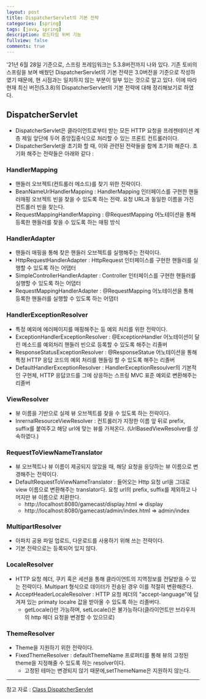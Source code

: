 ```yaml
---
layout: post
title: DispatcherServlet의 기본 전략
categories: [spring]
tags: [java, spring]
description: 로드타임 위버 기능
fullview: false
comments: true
---
```


'21년 6월 28일 기준으로, 스프링 프레임워크는 5.3.8버전까지 나와 있다. 
기존 토비의 스프링을 보며 배웠던 DispatcherServlet의 기본 전략은 3.0버전을 기준으로 작성하였기 때문에, 현 시점과는 일치하지 않는 부분이 일부 있는 것으로 알고 있다.
이에 따라 현재 최신 버전(5.3.8)의 DispatcherServlet의 기본 전략에 대해 정리해보기로 하였다.

## DispatcherServlet
* DispatcherServlet은 클라이언트로부터 받는 모든 HTTP 요청을 프레젠테이션 계층 제일 앞단에 두어 중앙집중식으로 처리할 수 있는 프론트 컨트롤러이다.
* DispatcherServlet을 초기화 할 때, 이와 관련된 전략들을 함께 초기화 해준다. 초기화 해주는 전략들은 아래와 같다 : 


### HandlerMapping
* 핸들러 오브젝트(컨트롤러 메소드)를 찾기 위한 전략이다.
* BeanNameUrlHandlerMapping : HandlerMapping 인터페이스를 구현한 핸들러매핑 오브젝트 빈을 찾을 수 있도록 하는 전략. 요청 URL과 동일한 이름을 가진 컨트롤러 빈을 찾는다.
* RequestMappingHandlerMapping : @RequestMapping 어노테이션을 통해 등록한 핸들러를 찾을 수 있도록 하는 매핑 방식

### HandlerAdapter 
* 핸들러 매핑을 통해 찾은 핸들러 오브젝트를 실행해주는 전략이다.
* HttpRequestHandlerAdapter : HttpRequest 인터페이스를 구현한 핸들러를 실행할 수 있도록 하는 어댑터
* SimpleControllerHandlerAdapter :  Controller 인터페이스를 구현한 핸들러를 실행할 수 있도록 하는 어댑터
* RequestMappingHandlerAdapter : @RequestMapping 어노테이션을 통해 등록한 핸들러를 실행할 수 있도록 하는 어댑터

### HandlerExceptionResolver
* 특정 예외에 에러페이지를 매핑해주는 등 예외 처리를 위한 전략이다.
* ExceptionHandlerExceptionResolver : @ExceptionHandler 어노테이션이 달린 메소드를 예외처리 핸들러 빈으로 등록할 수 있도록 해주는 리졸버
* ResponseStatusExceptionResolver : @ResponseStatue 어노테이션을 통해 특정 HTTP 응답 코드의 예외 처리를 핸들링 할 수 있도록 해주는 리졸버 
* DefaultHandlerExceptionResolver : HandlerExceptionResoulver의 기본적인 구현체, HTTP 응답코드를 그에 상응하는 스프링 MVC 표준 예외로 변환해주는 리졸버

### ViewResolver
* 뷰 이름을 기반으로 실제 뷰 오브젝트를 찾을 수 있도록 하는 전략이다.
* InrernalResourceViewResolver : 컨트롤러가 지정한 이름 앞 뒤로 prefix, suffix를 붙여주고 해당 url에 맞는 뷰를 가져온다. (UrlBasedViewResolver를 상속하였다.)


### RequestToViewNameTranslator
* 뷰 오브젝트나 뷰 이름이 제공되지 않았을 때, 해당 요청을 응당하는 뷰 이름으로 변경해주는 전략이다.
* DefaultRequestToViewNameTranslator : 들어오는 Http 요청 url을 그대로 view 이름으로 변환해주는 translator다. 요청 url의 prefix, suffix를 제외하고 나머지만 뷰 이름으로 치환한다.
	* http://localhost:8080/gamecast/display.html => display
	* http://localhost:8080/gamecast/admin/index.html => admin/index

### MultipartResolver
* 아파치 공용 파일 업로드, 다운로드를 사용하기 위해 쓰는 전략이다.
* 기본 전략으로는 등록되어 있지 않다.

### LocaleResolver
* HTTP 요청 헤더, 쿠키 혹은 세션을 통해 클라이언트의 지역정보를 전달받을 수 있는 전략이다. Multipart 형식으로 데이터가 전송된 경우 이를 적절히 변환해준다.
* AcceptHeaderLocaleResolver : HTTP 요청 헤더의 "accept-language"에 담겨져 있는 primaty localre 값을 받아올 수 있도록 하는 리졸버다.
	* getLocale()만 가능하며, setLocale()은 불가능하다(클라이언트만 브라우저의 http 헤더 요청을 변경할 수 있으므로)

### ThemeResolver
* Theme을 지원하기 위한 전략이다.
* FixedThemeResolver : defaultThemeName 프로퍼티를 통해 뷰의 고정된 theme을 지정해줄 수 있도록 하는 resolver이다.
	* 고정된 테마는 변경되지 않기 때문에,setThemeName은 지원하지 않는다.

***
참고 자료 : 
[Class DispatcherServlet](https://docs.spring.io/spring-framework/docs/current/javadoc-api/org/springframework/web/servlet/DispatcherServlet.html)